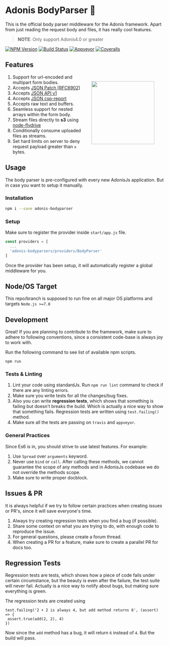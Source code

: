 # Adonis BodyParser 🎯

This is the official body parser middleware for the Adonis framework. Apart from just reading the request body and files, it has really cool features.

> **NOTE**: Only support Adonis4.0 or greater


[![NPM Version][npm-image]][npm-url]
[![Build Status][travis-image]][travis-url]
[![Appveyor][appveyor-image]][appveyor-url]
[![Coveralls][coveralls-image]][coveralls-url]

<img src="http://res.cloudinary.com/adonisjs/image/upload/q_100/v1497112678/adonis-purple_pzkmzt.svg" width="200px" align="right" hspace="30px" vspace="80px">

## Features

1. Support for url-encoded and multipart form bodies.
2. Accepts [JSON Patch [RFC6902]](https://tools.ietf.org/html/rfc6902)
3. Accepts [JSON API v1](http://jsonapi.org/)
4. Accepts [JSON csp-report](https://mathiasbynens.be/notes/csp-reports)
5. Accepts raw text and buffers.
6. Seamless support for nested arrays within the form body.
7. Stream files directly to **s3** using [node-flydrive](https://github.com/Slynova-Org/node-flydrive)
8. Conditionally consume uploaded files as streams.
9. Set hard limits on server to deny request payload greater than `x` bytes.


## Usage
The body parser is pre-configured with every new AdonisJs application. But in case you want to setup it manually.

### Installation
```bash
npm i --save adonis-bodyparser
```

### Setup
Make sure to register the provider inside `start/app.js` file.

```js
const providers = [
  ...
  'adonis-bodyparsers/providers/BodyParser'
]
```

Once the provider has been setup, it will automatically register a global middleware for you.

## Node/OS Target

This repo/branch is supposed to run fine on all major OS platforms and targets `Node.js >=7.0`

## Development

Great! If you are planning to contribute to the framework, make sure to adhere to following conventions, since a consistent code-base is always joy to work with.

Run the following command to see list of available npm scripts.

```
npm run
```

### Tests & Linting

1. Lint your code using standardJs. Run `npm run lint` command to check if there are any linting errors.
2. Make sure you write tests for all the changes/bug fixes.
3. Also you can write **regression tests**, which shows that something is failing but doesn't breaks the build. Which is actually a nice way to show that something fails. Regression tests are written using `test.failing()` method.
4. Make sure all the tests are passing on `travis` and `appveyor`.

### General Practices

Since Es6 is in, you should strive to use latest features. For example:

1. Use `Spread` over `arguments` keyword.
2. Never use `bind` or `call`. After calling these methods, we cannot guarantee the scope of any methods and in AdonisJs codebase we do not override the methods scope.
3. Make sure to write proper docblock.

## Issues & PR

It is always helpful if we try to follow certain practices when creating issues or PR's, since it will save everyone's time.

1. Always try creating regression tests when you find a bug (if possible).
2. Share some context on what you are trying to do, with enough code to reproduce the issue.
3. For general questions, please create a forum thread.
4. When creating a PR for a feature, make sure to create a parallel PR for docs too.


## Regression Tests

Regression tests are tests, which shows how a piece of code fails under certain circumstance, but the beauty is even after the failure, the test suite will never fail. Actually is a nice way to notify about bugs, but making sure everything is green.

The regression tests are created using

```
test.failing('2 + 2 is always 4, but add method returns 6', (assert) => {
 assert.true(add(2, 2), 4)
})
```

Now since the `add` method has a bug, it will return `6` instead of `4`. But the build will pass.

[appveyor-image]: https://img.shields.io/appveyor/ci/thetutlage/adonis-bodyparser/master.svg?style=flat-square

[appveyor-url]: https://ci.appveyor.com/project/thetutlage/adonis-bodyparser

[npm-image]: https://img.shields.io/npm/v/@adonisjs/bodyparser.svg?style=flat-square
[npm-url]: https://npmjs.org/package/@adonisjs/bodyparser

[travis-image]: https://img.shields.io/travis/adonisjs/adonis-bodyparser/master.svg?style=flat-square
[travis-url]: https://travis-ci.org/adonisjs/adonis-bodyparser

[coveralls-image]: https://img.shields.io/coveralls/adonisjs/adonis-bodyparser/develop.svg?style=flat-square

[coveralls-url]: https://coveralls.io/github/adonisjs/adonis-bodyparser
